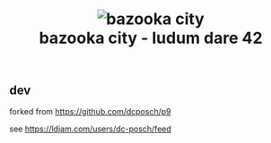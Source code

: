 <h1 align="center">
  <img src="https://i.imgur.com/U8GAqWC.png" alt="bazooka city">
  <br>
  bazooka city - ludum dare 42
  <br>
  <br>
</h1>

## dev

forked from https://github.com/dcposch/p9

see https://ldjam.com/users/dc-posch/feed

